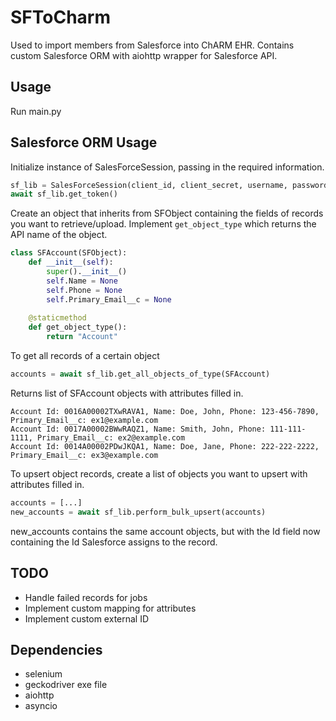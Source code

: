 
# SFToCharm

Used to import members from Salesforce into ChARM EHR. Contains custom Salesforce ORM with aiohttp wrapper for Salesforce API.

## Usage
Run main.py

## Salesforce ORM Usage
Initialize instance of SalesForceSession, passing in the required information.
```python
sf_lib = SalesForceSession(client_id, client_secret, username, password)
await sf_lib.get_token()
```
Create an object that inherits from SFObject containing the fields of records you want to retrieve/upload. Implement `get_object_type` which returns the API name of the object.
```python
class SFAccount(SFObject):
    def __init__(self):
        super().__init__()
        self.Name = None
        self.Phone = None
        self.Primary_Email__c = None
        
    @staticmethod
    def get_object_type():
        return "Account"
```
To get all records of a certain object
```python
accounts = await sf_lib.get_all_objects_of_type(SFAccount)
```
Returns list of SFAccount objects with attributes filled in.
```
Account Id: 0016A00002TXwRAVA1, Name: Doe, John, Phone: 123-456-7890, Primary_Email__c: ex1@example.com
Account Id: 0017A00002BWwRAQZ1, Name: Smith, John, Phone: 111-111-1111, Primary_Email__c: ex2@example.com
Account Id: 0014A00002PDwJKQA1, Name: Doe, Jane, Phone: 222-222-2222, Primary_Email__c: ex3@example.com
```
To upsert object records, create a list of objects you want to upsert with attributes filled in.
```python
accounts = [...]
new_accounts = await sf_lib.perform_bulk_upsert(accounts)
```
new_accounts contains the same account objects, but with the Id field now containing the Id Salesforce assigns to the record.
## TODO

 - Handle failed records for jobs
 - Implement custom mapping for attributes
 - Implement custom external ID
## Dependencies
 - selenium
 - geckodriver exe file
 - aiohttp
 - asyncio